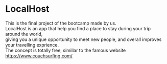 # LocalHost

This is the final project of the bootcamp made by us.  
LocalHost is an app that help you find a place to stay during your trip around the world,  
giving you a unique opportunity to meet new people, and overall improves your travelling exprience.  
The concept is totally free, simillar to the famous website https://www.couchsurfing.com/

